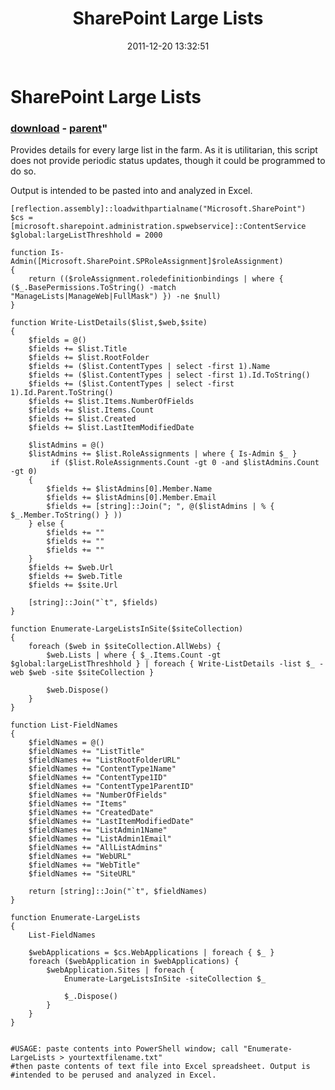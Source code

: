 ﻿---
pid:            3110
parent:         1251
children:       
poster:         martin
title:          SharePoint Large Lists
date:           2011-12-20 13:32:51
format:         posh
---

# SharePoint Large Lists

### [download](3110.ps1) - [parent](1251.md)"

Provides details for every large list in the farm. As it is utilitarian, this script does not provide periodic status updates, though it could be programmed to do so.

Output is intended to be pasted into and analyzed in Excel.

```posh
[reflection.assembly]::loadwithpartialname("Microsoft.SharePoint")
$cs = [microsoft.sharepoint.administration.spwebservice]::ContentService
$global:largeListThreshhold = 2000

function Is-Admin([Microsoft.SharePoint.SPRoleAssignment]$roleAssignment)
{
	return (($roleAssignment.roledefinitionbindings | where { ($_.BasePermissions.ToString() -match "ManageLists|ManageWeb|FullMask") }) -ne $null)
}

function Write-ListDetails($list,$web,$site)
{
	$fields = @()
	$fields += $list.Title
	$fields += $list.RootFolder
	$fields += ($list.ContentTypes | select -first 1).Name
	$fields += ($list.ContentTypes | select -first 1).Id.ToString()
	$fields += ($list.ContentTypes | select -first 1).Id.Parent.ToString()
	$fields += $list.Items.NumberOfFields
	$fields += $list.Items.Count
	$fields += $list.Created
	$fields += $list.LastItemModifiedDate
	
	$listAdmins = @()
	$listAdmins += $list.RoleAssignments | where { Is-Admin $_ }
         if ($list.RoleAssignments.Count -gt 0 -and $listAdmins.Count -gt 0)
	{
		$fields += $listAdmins[0].Member.Name
		$fields += $listAdmins[0].Member.Email
		$fields += [string]::Join("; ", @($listAdmins | % { $_.Member.ToString() } ))
	} else {
		$fields += ""
		$fields += ""
		$fields += ""
	}
	$fields += $web.Url
	$fields += $web.Title
	$fields += $site.Url
	
	[string]::Join("`t", $fields)
}

function Enumerate-LargeListsInSite($siteCollection)
{
	foreach ($web in $siteCollection.AllWebs) {
		$web.Lists | where { $_.Items.Count -gt $global:largeListThreshhold } | foreach { Write-ListDetails -list $_ -web $web -site $siteCollection }
		
		$web.Dispose()
	}
}

function List-FieldNames
{
	$fieldNames = @()
	$fieldNames += "ListTitle"
	$fieldNames += "ListRootFolderURL"
	$fieldNames += "ContentType1Name"
	$fieldNames += "ContentType1ID"
	$fieldNames += "ContentType1ParentID"
	$fieldNames += "NumberOfFields"
	$fieldNames += "Items"
	$fieldNames += "CreatedDate"
	$fieldNames += "LastItemModifiedDate"
	$fieldNames += "ListAdmin1Name"
	$fieldNames += "ListAdmin1Email"
	$fieldNames += "AllListAdmins"
	$fieldNames += "WebURL"
	$fieldNames += "WebTitle"
	$fieldNames += "SiteURL"
	
	return [string]::Join("`t", $fieldNames)
}

function Enumerate-LargeLists
{
	List-FieldNames
		
	$webApplications = $cs.WebApplications | foreach { $_ }
	foreach ($webApplication in $webApplications) {
		$webApplication.Sites | foreach {
			Enumerate-LargeListsInSite -siteCollection $_
			
			$_.Dispose()
		}
	}
}


#USAGE: paste contents into PowerShell window; call "Enumerate-LargeLists > yourtextfilename.txt"
#then paste contents of text file into Excel spreadsheet. Output is 
#intended to be perused and analyzed in Excel.
```
